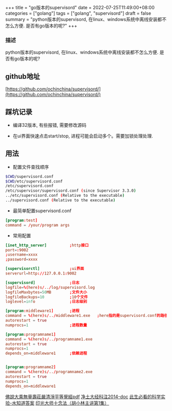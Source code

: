 +++
title = "go版本的supervisord"
date = 2022-07-25T11:49:00+08:00
categories = ["golang"]
tags = ["golang", "supervisord"]
draft = false
summary = "python版本的supervisord, 在linux、windows系统中离线安装都不怎么方便.  是否有go版本的呢?"
+++

### 描述

python版本的supervisord, 在linux、windows系统中离线安装都不怎么方便.  是否有go版本的呢?


## github地址

[https://github.com/ochinchina/supervisord/](https://github.com/ochinchina/supervisord/)

## 踩坑记录

* 编译32版本, 有些报错, 需要修改源码

* 在ui界面快速点击start/stop, 进程可能会启动多个。需要加锁处理处理.

## 用法

* 配置文件查找顺序

```bash
$CWD/supervisord.conf
$CWD/etc/supervisord.conf
/etc/supervisord.conf
/etc/supervisor/supervisord.conf (since Supervisor 3.3.0)
../etc/supervisord.conf (Relative to the executable)
../supervisord.conf (Relative to the executable)
```


* 最简单配置supervisord.conf

```conf
[program:test]
command = /your/program args
```


* 常用配置

```conf
[inet_http_server]          ;http接口
port=:9002
;username=xxxx
;password=xxxx

[supervisorctl]             ;ui界面
serverurl=http://127.0.0.1:9002

[supervisord]               ;日志
logfile=%(here)s/../log/supervisord.log
logfileMaxbytes=50MB        ;文件大小
logfileBackups=10           ;10个文件
loglevel=info               ;日志级别

[program:middleware1]       ;进程
command = %(here)s/../middleware1.exe   ;here指的是supervisord.conf的路径，而不是supervisord.exe的路径
autorestart = true
numprocs=1                  ;进程数量

[program:programname1]
command = %(here)s/../programname1.exe
autorestart = true
numprocs=1
depends_on=middleware1      ;依赖进程


[program:programname2]
command = %(here)s/../programname2.exe
autorestart = true
numprocs=1
depends_on=middleware1
```

[佛說大乘無量壽莊嚴清淨平等覺經pdf](http://www.sxjy360.top/page-download/)
[净土大经科注2014-doc](http://www.sxjy360.top/page-download/)
[此生必看的科学实验-水知道答案](http://www.sxjy360.top/page-download/)
[印光大师十念法（胡小林主讲第1集）](http://www.sxjy360.top/page-download/)